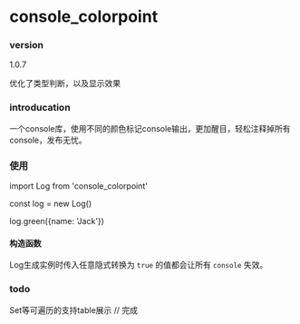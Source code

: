 # console_colorpoint

### version

1.0.7

优化了类型判断，以及显示效果

### introducation

一个console库，使用不同的颜色标记console输出，更加醒目，轻松注释掉所有console，发布无忧。

### 使用

import Log from 'console_colorpoint'

const log = new Log()

log.green({name: 'Jack'})

#### 构造函数

Log生成实例时传入任意隐式转换为 `true` 的值都会让所有 `console` 失效。

### todo

Set等可遍历的支持table展示 // 完成




